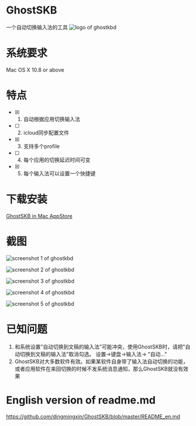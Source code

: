 # GhostSKB
一个自动切换输入法的工具
![logo of ghostkbd](https://github.com/dingmingxin/GhostSKB/blob/master/Resources/ghostkbd-256.png)

# 系统要求

Mac OS X 10.8 or above

# 特点

- [x] 1. 自动根据应用切换输入法
- [ ] 2. icloud同步配置文件
- [x] 3. 支持多个profile
- [ ] 4. 每个应用的切换延迟时间可变
- [x] 5. 每个输入法可以设置一个快捷键

# 下载安装

[GhostSKB in Mac AppStore](https://itunes.apple.com/cn/app/ghostskb/id1134384859)

# 截图

![screenshot 1 of ghostkbd](https://github.com/dingmingxin/GhostSKB/blob/master/Resources/screenshot1.png)

![screenshot 2 of ghostkbd](https://github.com/dingmingxin/GhostSKB/blob/master/Resources/screenshot2.png)

![screenshot 3 of ghostkbd](https://github.com/dingmingxin/GhostSKB/blob/master/Resources/screenshot3.png)

![screenshot 4 of ghostkbd](https://github.com/dingmingxin/GhostSKB/blob/master/Resources/screenshot4.png)

![screenshot 5 of ghostkbd](https://github.com/dingmingxin/GhostSKB/blob/master/Resources/screenshot5.png)


# 已知问题 

1. 和系统设置"自动切换到文稿的输入法"可能冲突，使用GhostSKB时，请把"自动切换到文稿的输入法"取消勾选。 设置->键盘->输入法-> "自动..."
2. GhostSKB对大多数软件有效。如果某软件自身带了输入法自动切换的功能，或者应用软件在来回切换的时候不发系统消息通知，那么GhostSKB就没有效果

# English version of readme.md

https://github.com/dingmingxin/GhostSKB/blob/master/README_en.md
